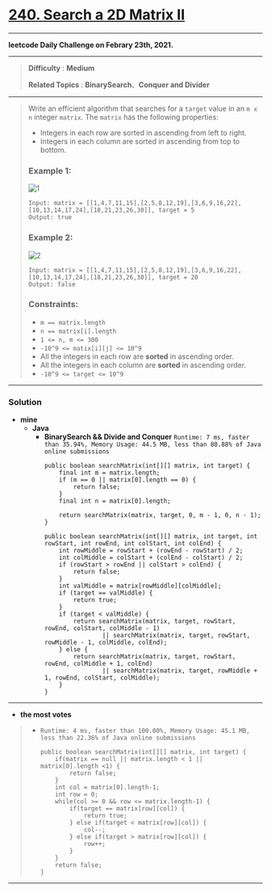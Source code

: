 # [240. Search a 2D Matrix II](https://leetcode.com/problems/search-a-2d-matrix-ii/)

---

**leetcode Daily Challenge on Febrary 23th, 2021.**

---

> **Difficulty** : **Medium**
>
> **Related Topics** : **BinarySearch**、**Conquer and Divider**

---

> Write an efficient algorithm that searches for a `target` value in an `m x n` integer `matrix`.
> The `matrix` has the following properties:
> * Integers in each row are sorted in ascending from left to right.
> * Integers in each column are sorted in ascending from top to bottom.
>
>
> ### Example 1:
> ![1](https://assets.leetcode.com/uploads/2020/11/24/searchgrid2.jpg)
> ```
> Input: matrix = [[1,4,7,11,15],[2,5,8,12,19],[3,6,9,16,22],[10,13,14,17,24],[18,21,23,26,30]], target = 5
> Output: true
> ```
>
> ### Example 2:
> ![2](https://assets.leetcode.com/uploads/2020/11/24/searchgrid.jpg)
> ```
> Input: matrix = [[1,4,7,11,15],[2,5,8,12,19],[3,6,9,16,22],[10,13,14,17,24],[18,21,23,26,30]], target = 20
> Output: false
> ```
>
> ### Constraints:
> * `m == matrix.length`
> * `n == matrix[i].length`
> * `1 <= n, m <= 300`
> * `-10^9 <= matix[i][j] <= 10^9`
> * All the integers in each row are **sorted** in ascending order.
> * All the integers in each column are **sorted** in ascending order.
> * `-10^9 <= target <= 10^9`

---


### Solution
* **mine**
  * **Java**
    * **BinarySearch && Divide and Conquer** `Runtime: 7 ms, faster than 35.94%, Memory Usage: 44.5 MB, less than 80.88% of Java online submissions`
      ```
      public boolean searchMatrix(int[][] matrix, int target) {
          final int m = matrix.length;
          if (m == 0 || matrix[0].length == 0) {
              return false;
          }
          final int n = matrix[0].length;

          return searchMatrix(matrix, target, 0, m - 1, 0, n - 1);
      }

      public boolean searchMatrix(int[][] matrix, int target, int rowStart, int rowEnd, int colStart, int colEnd) {
          int rowMiddle = rowStart + (rowEnd - rowStart) / 2;
          int colMiddle = colStart + (colEnd - colStart) / 2;
          if (rowStart > rowEnd || colStart > colEnd) {
              return false;
          }
          int valMiddle = matrix[rowMiddle][colMiddle];
          if (target == valMiddle) {
              return true;
          }
          if (target < valMiddle) {
              return searchMatrix(matrix, target, rowStart, rowEnd, colStart, colMiddle - 1)
                      || searchMatrix(matrix, target, rowStart, rowMiddle - 1, colMiddle, colEnd);
          } else {
              return searchMatrix(matrix, target, rowStart, rowEnd, colMiddle + 1, colEnd)
                      || searchMatrix(matrix, target, rowMiddle + 1, rowEnd, colStart, colMiddle);
          }
      }
      ```
---


* **the most votes**
>  * `Runtime: 4 ms, faster than 100.00%, Memory Usage: 45.1 MB, less than 22.36% of Java online submissions`
>    ```
>    public boolean searchMatrix(int[][] matrix, int target) {
>        if(matrix == null || matrix.length < 1 || matrix[0].length <1) {
>            return false;
>        }
>        int col = matrix[0].length-1;
>        int row = 0;
>        while(col >= 0 && row <= matrix.length-1) {
>            if(target == matrix[row][col]) {
>                return true;
>            } else if(target < matrix[row][col]) {
>                col--;
>            } else if(target > matrix[row][col]) {
>                row++;
>            }
>        }
>        return false;
>    }
>    ```

---
